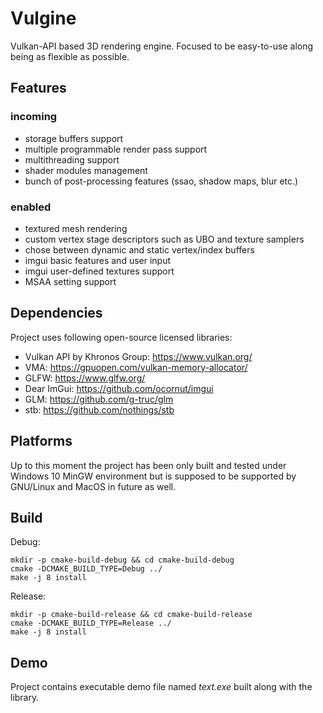 # Vulgine

Vulkan-API based 3D rendering engine. Focused to be easy-to-use along being as flexible as possible.

## Features
### incoming

* storage buffers support
* multiple programmable render pass support
* multithreading support
* shader modules management
* bunch of post-processing features (ssao, shadow maps, blur etc.)

### enabled

* textured mesh rendering
* custom vertex stage descriptors such as UBO and texture samplers
* chose between dynamic and static vertex/index buffers
* imgui basic features and user input
* imgui user-defined textures support
* MSAA setting support

## Dependencies

Project uses following open-source licensed libraries:
* Vulkan API by Khronos Group: https://www.vulkan.org/
* VMA: https://gpuopen.com/vulkan-memory-allocator/
* GLFW: https://www.glfw.org/
* Dear ImGui: https://github.com/ocornut/imgui
* GLM: https://github.com/g-truc/glm
* stb: https://github.com/nothings/stb

## Platforms

Up to this moment the project has been only built and tested under Windows 10 MinGW environment but is supposed to be supported by GNU/Linux and MacOS in future as well.

## Build
Debug:

    mkdir -p cmake-build-debug && cd cmake-build-debug
    cmake -DCMAKE_BUILD_TYPE=Debug ../
    make -j 8 install

Release:

    mkdir -p cmake-build-release && cd cmake-build-release
    cmake -DCMAKE_BUILD_TYPE=Release ../
    make -j 8 install

## Demo

Project contains executable demo file named *text.exe* built along with the library.